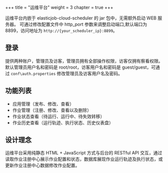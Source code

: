 +++
title = "运维平台"
weight = 3
chapter = true
+++

运维平台内嵌于 elasticjob-cloud-scheduler 的 jar 包中，无需额外启动 WEB 服务器。
可通过修改配置文件中 http_port 参数来调整启动端口,默认端口为 8899，访问地址为 `http://{your_scheduler_ip}:8899`。

## 登录

提供两种账户，管理员及访客，管理员拥有全部操作权限，访客仅拥有察看权限。
默认管理员用户名和密码是 root/root，访客用户名和密码是 guest/guest，可通过 `conf\auth.properties` 修改管理员及访客用户名及密码。

## 功能列表

- 应用管理（发布、修改、查看）
- 作业管理（注册、修改、查看以及删除）
- 作业状态查看（待运行、运行中、待失效转移）
- 作业历史查看（运行轨迹、执行状态、历史仪表盘）

## 设计理念

运维平台采用纯静态 HTML + JavaScript 方式与后台的 RESTful API 交互，通过读取作业注册中心展示作业配置和状态，数据库展现作业运行轨迹及执行状态，或更新作业注册中心数据修改作业配置。
